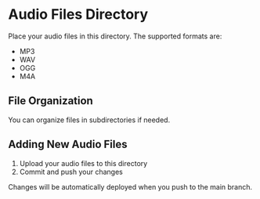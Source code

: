# Audio Files Directory

Place your audio files in this directory. The supported formats are:
- MP3
- WAV 
- OGG
- M4A

## File Organization

You can organize files in subdirectories if needed.

## Adding New Audio Files

1. Upload your audio files to this directory
2. Commit and push your changes

Changes will be automatically deployed when you push to the main branch.